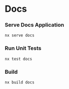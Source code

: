 # Docs

### Serve Docs Application

```
nx serve docs
```

### Run Unit Tests

```
nx test docs
```

### Build

```
nx build docs
```
